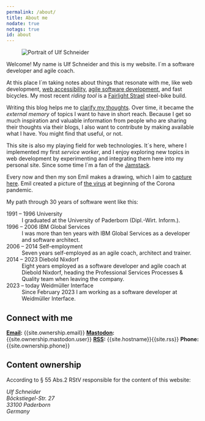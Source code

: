 ```yaml
---
permalink: /about/
title: About me
nodate: true
notags: true
id: about
---
```


<figure>
<img src="/img/ulf/ulf-16x9-900.jpg" alt="Portrait of Ulf Schneider">
</figure>

Welcome! My name is Ulf Schneider and this is my website. I´m a software developer and agile coach.

At this place I´m taking notes about things that resonate with me, like web development, [web accessibility](/2020-08-21-my-approach-to-accessibility/), [agile software development](/blog/agile/), and fast bicycles. My most recent _riding tool_ is a [Fairlight Strael](/blog/strael/) steel-bike build.

Writing this blog helps me to [clarify my thoughts](/2023-05-18-blogging/). Over time, it became the _external memory_ of topics I want to have in short reach. Because I get so much inspiration and valuable information from people who are sharing their thoughts via their blogs, I also want to contribute by making available what I have. You might find that useful, or not.

This site is also my playing field for web technologies. It´s here, where I implemented my first _service worker_, and I enjoy exploring new topics in web development by experimenting and integrating them here into my personal site. Since some time I´m a fan of the [Jamstack](/2022-09-28-jamstack-in-20-minutes/).

Every now and then my son Emil makes a drawing, which I aim to [capture here](/images/emil-drawing/). Emil created a picture of [the virus](/2020-03-18-emil-pictured-the-coronavirus/) at beginning of the Corona pandemic.

My path through 30 years of software went like this:<dl class="timeline">

  <dt>1991 – 1996 University</dt>
  <dd>I graduated at the University of Paderborn (Dipl.-Wirt. Inform.).</dd>
  <dt>1996 – 2006 IBM Global Services</dt>
  <dd>I was more than ten years with IBM Global Services as a developer and software architect.</dd>
  <dt>2006 – 2014 Self-employment</dt>
  <dd>Seven years self-employed as an agile coach, architect and trainer.</dd>
  <dt>2014 – 2023 Diebold Nixdorf</dt>
  <dd>Eight years employed as a software developer and agile coach at Diebold Nixdorf, heading the Professional Services Processes & Quality team when leaving the company.</dd>
  <dt>2023 – today Weidmüller Interface</dt>
  <dd>Since February 2023 I am working as a software developer at Weidmüller Interface.</dd>
</dl>

<h2>Connect with me</h2>

**[Email](mailto:{{site.ownership.email}}):** {{site.ownership.email}}
**[Mastodon]({{site.ownership.mastodon.profile}}):** {{site.ownership.mastodon.user}}
**[RSS]({{site.origin}}{{site.rss}}):** {{site.hostname}}{{site.rss}}
**Phone:** {{site.ownership.phone}}

<h2>Content ownership</h2>

According to § 55 Abs.2 RStV responsible for the content of this website:

<address>
  Ulf Schneider<br>
  Böckstiegel-Str. 27<br>
  33100 Paderborn<br>
  Germany<br>
</address>
